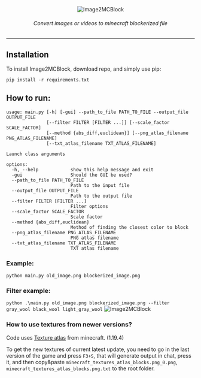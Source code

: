 <center>
<img src="https://github.com/Vazno/Image2MCBlock/assets/96925396/b81e703f-14b4-434e-835b-6926649f0971" alt="Image2MCBlock">
</center>
<h6 align="center">Convert images or videos to minecraft blockerized file</h6>

---
## Installation
To install Image2MCBlock, download repo, and simply use pip:

`pip install -r requirements.txt`

## How to run:
```
usage: main.py [-h] [-gui] --path_to_file PATH_TO_FILE --output_file OUTPUT_FILE
               [--filter FILTER [FILTER ...]] [--scale_factor SCALE_FACTOR]
               [--method {abs_diff,euclidean}] [--png_atlas_filename PNG_ATLAS_FILENAME]
               [--txt_atlas_filename TXT_ATLAS_FILENAME]

Launch class arguments

options:
  -h, --help            show this help message and exit
  -gui                  Should the GUI be used?
  --path_to_file PATH_TO_FILE
                        Path to the input file
  --output_file OUTPUT_FILE
                        Path to the output file
  --filter FILTER [FILTER ...]
                        Filter options
  --scale_factor SCALE_FACTOR
                        Scale factor
  --method {abs_diff,euclidean}
                        Method of finding the closest color to block
  --png_atlas_filename PNG_ATLAS_FILENAME
                        PNG atlas filename
  --txt_atlas_filename TXT_ATLAS_FILENAME
                        TXT atlas filename
```
### Example:
`python main.py old_image.png blockerized_image.png`

### Filter example:
`python .\main.py old_image.png blockerized_image.png --filter gray_wool black_wool light_gray_wool`
<img src="https://github.com/Vazno/Image2MCBlock/assets/96925396/116781f7-a7f0-41b8-910b-931129c9f843" alt="Image2MCBlock">
</center>

### How to use textures from newer versions?
Code uses [Texture atlas](https://minecraft.fandom.com/wiki/Texture_atlas) from minecraft. (1.19.4)

To get the new textures of current latest update, you need to go in the last version of the game and press `F3+S`, that will generate output in chat, press it, and then copy&paste `minecraft_textures_atlas_blocks.png_0.png`, `minecraft_textures_atlas_blocks.png.txt` to the root folder.
